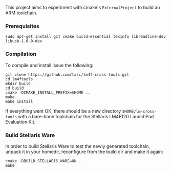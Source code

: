 This project aims to experiment with cmake's `ExternalProject` to build an ARM toolchain.

### Prerequisites

    sudo apt-get install git cmake build-essential texinfo libreadline-dev libusb-1.0-0-dev

### Compilation

To compile and install issue the following:

    git clone https://github.com/tarc/lm4f-cross-tools.git
    cd lm4ftools
    mkdir build
    cd build
    cmake -DCMAKE_INSTALL_PREFIX=$HOME ..
    make
    make install

If everything went OK, there should be a new directory `$HOME/lm-cross-tools` with a bare-bone toolchain for the Stellaris LM4F120 LaunchPad Evaluation Kit.

### Build Stellaris Ware

In order to build Stellaris Ware to test the newly generated toolchain, unpack it in your homedir, reconfigure from the build dir and make it again:

    cmake -DBUILD_STELLARIS_WARE=ON ..
    make
